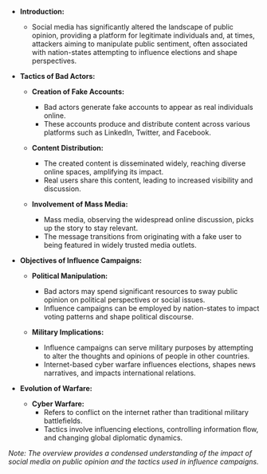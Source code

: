 - **Introduction:**
	- Social media has significantly altered the landscape of public opinion, providing a platform for legitimate individuals and, at times, attackers aiming to manipulate public sentiment, often associated with nation-states attempting to influence elections and shape perspectives.

- **Tactics of Bad Actors:**
	- **Creation of Fake Accounts:**
		- Bad actors generate fake accounts to appear as real individuals online.
		- These accounts produce and distribute content across various platforms such as LinkedIn, Twitter, and Facebook.

	- **Content Distribution:**
		- The created content is disseminated widely, reaching diverse online spaces, amplifying its impact.
		- Real users share this content, leading to increased visibility and discussion.

	- **Involvement of Mass Media:**
		- Mass media, observing the widespread online discussion, picks up the story to stay relevant.
		- The message transitions from originating with a fake user to being featured in widely trusted media outlets.

- **Objectives of Influence Campaigns:**
	- **Political Manipulation:**
		- Bad actors may spend significant resources to sway public opinion on political perspectives or social issues.
		- Influence campaigns can be employed by nation-states to impact voting patterns and shape political discourse.

	- **Military Implications:**
		- Influence campaigns can serve military purposes by attempting to alter the thoughts and opinions of people in other countries.
		- Internet-based cyber warfare influences elections, shapes news narratives, and impacts international relations.

- **Evolution of Warfare:**
	- **Cyber Warfare:**
		- Refers to conflict on the internet rather than traditional military battlefields.
		- Tactics involve influencing elections, controlling information flow, and changing global diplomatic dynamics.

*Note: The overview provides a condensed understanding of the impact of social media on public opinion and the tactics used in influence campaigns.*

